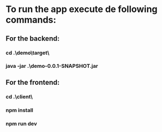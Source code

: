 # To run the app execute de following commands:

## For the backend:
### cd .\demo\target\
### java -jar .\demo-0.0.1-SNAPSHOT.jar

## For the frontend:
### cd .\client\
### npm install
### npm run dev

